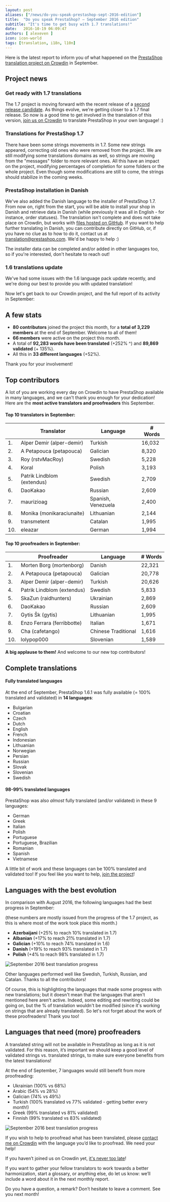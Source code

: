 ```yaml
---
layout: post
aliases: ["/news/do-you-speak-prestashop-sept-2016-edition"]
title:  "Do you speak PrestaShop? – September 2016 edition"
subtitle: "It's time to get busy with 1.7 translations!"
date:   2016-10-19 06:09:47
authors: [ alexeven ]
icon: icon-world
tags: [translation, i18n, l10n]
---
```



Here is the latest report to inform you of what happened on the [PrestaShop translation project on Crowdin](https://crowdin.com/project/prestashop-official) in September.

## Project news


### Get ready with 1.7 translations

The 1.7 project is moving forward with the recent release of a [second release candidate](http://build.prestashop.com/news/prestashop-1-7-RC2/). As things evolve, we're getting closer to a 1.7 final release. So now is a good time to get involved in the translation of this version, [join us on Crowdin](https://crowdin.com/project/prestashop-official) to translate PrestaShop in your own language! :)

### Translations for PrestaShop 1.7

There have been some strings movements in 1.7. Some new strings appeared, correcting old ones who were removed from the project. We are still modifying some translations domains as well, so strings are moving from the "messages" folder to more relevant ones. All this have an impact on the project, modifying percentages of completion for some folders or the whole project.
Even though some modifications are still to come, the strings should stabilize in the coming weeks.

### PrestaShop installation in Danish

We've also added the Danish language to the installer of PrestaShop 1.7. From now on, right from the start, you will be able to install your shop in Danish and retrieve data in Danish (while previously it was all in English - for instance, order statuses).
The translation isn't complete and does not take place on Crowdin, but works with [files hosted on GitHub](https://github.com/PrestaShop/PrestaShop/tree/develop/install-dev/langs/da/data).
If you want to help further translating in Danish, you can contribute directly on GitHub, or, if you have no clue as to how to do it, contact us at translation@prestashop.com. We'd be happy to help :)

The installer data can be completed and/or added in other languages too, so if you're interested, don't hesitate to reach out!


### 1.6 translations update

We've had some issues with the 1.6 language pack update recently, and we're doing our best to provide you with updated translation!


Now let's get back to our Crowdin project, and the full report of its activity in September:

## A few stats

* **80 contributors** joined the project this month, for a **total of 3,229 members** at the end of September. Welcome to all of them!
* **66 members** were active on the project this month.
* A total of **92,283 words have been translated** (+252% ^) and **89,869 validated** (+ 135%).
* All this in **33 different languages** (+52%).


Thank you for your involvement!

## Top contributors

A lot of you are working every day on Crowdin to have PrestaShop available in many languages, and we can't thank you enough for your dedication! Here are the **most active translators and proofreaders** this September.

#### Top 10 translators in September:

| |Translator | Language | # Words
|-|---------- | -------- | ----------------
 1. | Alper Demir (alper-demir) | Turkish  | 16,032
 2. | A Petapouca (petapouca) | Galician | 8,320
 3. | Roy (rstvMacRoy)| Swedish | 5,228
 4. | Koral | Polish | 3,193
 5. | Patrik Lindblom (extendus) | Swedish | 2,709
 6. | DaoKakao | Russian | 2,609
 7. | maurizioag | Spanish, Venezuela | 2,400
 8. | Monika (monikaraciunaite) | Lithuanian | 2,144
 9. | transmetent | Catalan | 1,995
10. | eleazar | German | 1,994


#### Top 10 proofreaders in September:

| | Proofreader | Language | # Words
|-| ---------- | -------- | ----------------
 1. | Morten Borg (mortenborg) | Danish | 22,321
 2. | A Petapouca (petapouca) | Galician | 20,778
 3. | Alper Demir (alper-demir) | Turkish  | 20,626
 4. | Patrik Lindblom (extendus) | Swedish | 5,833
 5. | SkaZun (raidhunters) | Ukrainian | 2,869
 6. | DaoKakao | Russian | 2,609
 7. | Gytis Šk (gytis) | Lithuanian | 1,995
 8. | Enzo Ferrara (ferribbotte) | Italian | 1,671
 9. | Cha (cafetango) | Chinese Traditional | 1,616
10. | lolypop000 | Slovenian | 1,589

**A big applause to them!** And welcome to our new top contributors!


## Complete translations

#### Fully translated languages

At the end of September, PrestaShop 1.6.1 was fully available (= 100% translated and validated) in **14 languages**:

* Bulgarian
* Croatian
* Czech
* Dutch
* English
* French
* Indonesian
* Lithuanian
* Norwegian
* Persian
* Russian
* Slovak
* Slovenian
* Swedish


#### 98-99% translated languages

PrestaShop was also *almost* fully translated (and/or validated) in these 9 languages:

* German
* Greek
* Italian
* Polish
* Portuguese
* Portuguese, Brazilian
* Romanian
* Spanish
* Vietnamese

A little bit of work and these languages can be 100% translated and validated too! If you feel like you want to help, [join the project](https://crowdin.com/project/prestashop-official)!

## Languages with the best evolution

In comparison with August 2016, the following languages had the best progress in September:

(these numbers are mostly issued from the progress of the 1.7 project, as this is where most of the work took place this month.)

* **Azerbaijani** (+25% to reach 10% translated in 1.7)
* **Albanian** (+17% to reach 21% translated in 1.7)
* **Galician** (+10% to reach 74% translated in 1.6)
* **Danish** (+19% to reach 93% translated in 1.7)
* **Polish** (+4% to reach 98% translated in 1.7)

![September 2016 best translation progress](/assets/images/2016/10/Build_Crowdin_progress_Sept16.png)

Other languages performed well like Swedish, Turkish, Russian, and Catalan. Thanks to all the contributors!

Of course, this is highlighting the languages that made some progress with new translations; but it doesn't mean that the languages that aren't mentioned here aren't active. Indeed, some editing and rewriting could be going on, but the % of translation wouldn't be modified (since it's working on strings that are already translated). So let's not forget about the work of these proofreaders! Thank you too!

## Languages that need (more) proofreaders

A translated string will not be available in PrestaShop as long as it is not validated. For this reason, it’s important we should keep a good level of validated strings vs. translated strings, to make sure everyone benefits from the latest translations!

At the end of September, 7 languages would still benefit from more proofreading:

* Ukrainian (100% vs 68%)
* Arabic (54% vs 28%)
* Galician (74% vs 49%)
* Turkish (100% translated vs 77% validated - getting better every month!)
* Greek (99% translated vs 81% validated)
* Finnish (99% translated vs 83% validated)


![September 2016 best translation progress](/assets/images/2016/10/Build_Crowdin_proofreading_Sept16.png)


If you wish to help to proofread what has been translated, please [contact me on Crowdin](https://crowdin.com/profile/alex-even) with the language you’d like to proofread. We need your help!



If you haven’t joined us on Crowdin yet, [it's never too late](https://crowdin.com/project/prestashop-official)!

If you want to gather your fellow translators to work towards a better harmonization, start a glossary, or anything else, do let us know: we’ll include a word about it in the next monthly report.

Do you have a question, a remark? Don’t hesitate to leave a comment. See you next month!
